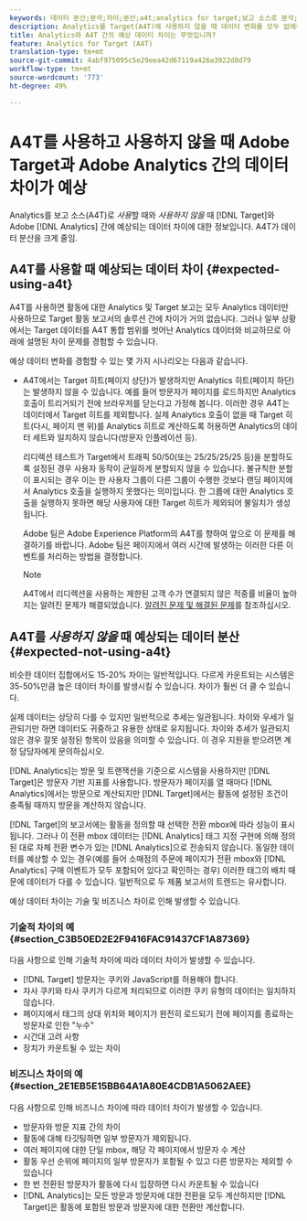```yaml
---
keywords: 데이터 분산;분석;차이;분산;a4t;analytics for target;보고 소스로 분석;불일치;일치하지 않음
description: Analytics를 Target(A4T)에 사용하지 않을 때 데이터 변화를 모두 없애주는 Adobe Target과 Analytics 간의 예상 데이터 차이에 대해 알아봅니다.
title: Analytics와 A4T 간의 예상 데이터 차이는 무엇입니까?
feature: Analytics for Target (A4T)
translation-type: tm+mt
source-git-commit: 4abf975095c5e29eea42d67119a426a3922d8d79
workflow-type: tm+mt
source-wordcount: '773'
ht-degree: 49%

---
```



# A4T를 사용하고 사용하지 않을 때 Adobe Target과 Adobe Analytics 간의 데이터 차이가 예상

Analytics를 보고 소스(A4T)로 *사용*&#x200B;할 때와 *사용하지 않을* 때 [!DNL Target]와 Adobe [!DNL Analytics] 간에 예상되는 데이터 차이에 대한 정보입니다. A4T가 데이터 분산을 크게 줄임.

## A4T를 사용할 때 예상되는 데이터 차이 {#expected-using-a4t}

A4T를 사용하면 활동에 대한 Analytics 및 Target 보고는 모두 Analytics 데이터만 사용하므로 Target 활동 보고서의 솔루션 간에 차이가 거의 없습니다. 그러나 일부 상황에서는 Target 데이터를 A4T 통합 범위를 벗어난 Analytics 데이터와 비교하므로 아래에 설명된 차이 문제를 경험할 수 있습니다.

예상 데이터 변화를 경험할 수 있는 몇 가지 시나리오는 다음과 같습니다.

* A4T에서는 Target 히트(페이지 상단)가 발생하지만 Analytics 히트(페이지 하단)는 발생하지 않을 수 있습니다. 예를 들어 방문자가 페이지를 로드하지만 Analytics 호출이 트리거되기 전에 브라우저를 닫는다고 가정해 봅니다. 이러한 경우 A4T는 데이터에서 Target 히트를 제외합니다. 실제 Analytics 호출이 없을 때 Target 히트(다시, 페이지 맨 위)를 Analytics 히트로 계산하도록 허용하면 Analytics의 데이터 세트와 일치하지 않습니다(방문자 인플레이션 등).

   리디렉션 테스트가 Target에서 트래픽 50/50(또는 25/25/25/25 등)을 분할하도록 설정된 경우 사용자 동작이 균일하게 분할되지 않을 수 있습니다. 불규칙한 분할이 표시되는 경우 이는 한 사용자 그룹이 다른 그룹이 수행한 것보다 랜딩 페이지에서 Analytics 호출을 실행하지 못했다는 의미입니다. 한 그룹에 대한 Analytics 호출을 실행하지 못하면 해당 사용자에 대한 Target 히트가 제외되어 불일치가 생성됩니다.

   Adobe 팀은 Adobe Experience Platform의 A4T를 향하여 앞으로 이 문제를 해결하기를 바랍니다. Adobe 팀은 페이지에서 여러 시간에 발생하는 이러한 다른 이벤트를 처리하는 방법을 결정합니다.

   >[!NOTE]
   >
   >A4T에서 리디렉션을 사용하는 제한된 고객 수가 연결되지 않은 적중률 비율이 높아지는 알려진 문제가 해결되었습니다. [알려진 문제 및 해결된 문제](/help/r-release-notes/known-issues-resolved-issues.md#redirect)를 참조하십시오.

## A4T를 *사용하지 않을* 때 예상되는 데이터 분산 {#expected-not-using-a4t}

비슷한 데이터 집합에서도 15-20% 차이는 일반적입니다. 다르게 카운트되는 시스템은 35-50%만큼 높은 데이터 차이를 발생시킬 수 있습니다. 차이가 훨씬 더 클 수 있습니다.

실제 데이터는 상당히 다를 수 있지만 일반적으로 추세는 일관됩니다. 차이와 우세가 일관되기만 하면 데이터도 귀중하고 유용한 상태로 유지됩니다. 차이와 추세가 일관되지 않은 경우 잘못 설정된 항목이 있음을 의미할 수 있습니다. 이 경우 지원을 받으려면 계정 담당자에게 문의하십시오.

[!DNL Analytics]는 방문 및 트랜잭션을 기준으로 시스템을 사용하지만 [!DNL Target]은 방문자 기반 지표를 사용합니다. 방문자가 페이지를 열 때마다 [!DNL Analytics]에서는 방문으로 계산되지만 [!DNL Target]에서는 활동에 설정된 조건이 충족될 때까지 방문을 계산하지 않습니다.

[!DNL Target]의 보고서에는 활동을 정의할 때 선택한 전환 mbox에 따라 성능이 표시됩니다. 그러나 이 전환 mbox 데이터는 [!DNL Analytics] 태그 지정 구현에 의해 정의된 대로 자체 전환 변수가 있는 [!DNL Analytics]으로 전송되지 않습니다. 동일한 데이터를 예상할 수 있는 경우(예를 들어 소매점의 주문에 페이지가 전환 mbox와 [!DNL Analytics] 구매 이벤트가 모두 포함되어 있다고 확인하는 경우) 이러한 태그의 배치 때문에 데이터가 다를 수 있습니다. 일반적으로 두 제품 보고서의 트렌드는 유사합니다.

예상 데이터 차이는 기술 및 비즈니스 차이로 인해 발생할 수 있습니다.

### 기술적 차이의 예 {#section_C3B50ED2E2F9416FAC91437CF1A87369}

다음 사항으로 인해 기술적 차이에 따라 데이터 차이가 발생할 수 있습니다.

* [!DNL Target] 방문자는 쿠키와 JavaScript를 허용해야 합니다.
* 자사 쿠키와 타사 쿠키가 다르게 처리되므로 이러한 쿠키 유형의 데이터는 일치하지 않습니다.
* 페이지에서 태그의 상대 위치와 페이지가 완전히 로드되기 전에 페이지를 종료하는 방문자로 인한 &quot;누수&quot;
* 시간대 고려 사항
* 장치가 카운트될 수 있는 차이

### 비즈니스 차이의 예  {#section_2E1EB5E15BB64A1A80E4CDB1A5062AEE}

다음 사항으로 인해 비즈니스 차이에 따라 데이터 차이가 발생할 수 있습니다.

* 방문자와 방문 지표 간의 차이
* 활동에 대해 타깃팅하면 일부 방문자가 제외됩니다.
* 여러 페이지에 대한 단일 mbox, 해당 각 페이지에서 방문자 수 계산
* 활동 우선 순위에 페이지의 일부 방문자가 포함될 수 있고 다른 방문자는 제외할 수 있습니다
* 한 번 전환된 방문자가 활동에 다시 입장하면 다시 카운트될 수 있습니다
* [!DNL Analytics]는 모든 방문과 방문자에 대한 전환을 모두 계산하지만 [!DNL Target]은 활동에 포함된 방문과 방문자에 대한 전환만 계산합니다.